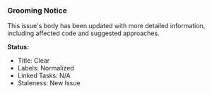 ### Grooming Notice

This issue's body has been updated with more detailed information, including affected code and suggested approaches.

**Status:**
- Title: Clear
- Labels: Normalized
- Linked Tasks: N/A
- Staleness: New Issue